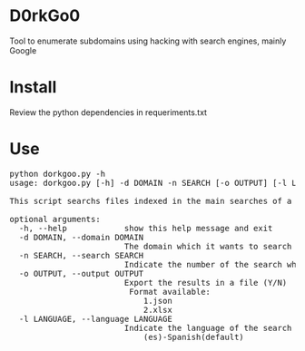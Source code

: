 # D0rkGo0
Tool to enumerate subdomains using hacking with search engines, mainly Google

# Install
Review the python dependencies in requeriments.txt

# Use

<pre>
python dorkgoo.py -h
usage: dorkgoo.py [-h] -d DOMAIN -n SEARCH [-o OUTPUT] [-l LANGUAGE]

This script searchs files indexed in the main searches of a domain to detect a possible leak information

optional arguments:
  -h, --help            show this help message and exit
  -d DOMAIN, --domain DOMAIN
                        The domain which it wants to search
  -n SEARCH, --search SEARCH
                        Indicate the number of the search which you want to do
  -o OUTPUT, --output OUTPUT
                        Export the results in a file (Y/N)
                         Format available:
                        	1.json
                        	2.xlsx
  -l LANGUAGE, --language LANGUAGE
                        Indicate the language of the search
                        	(es)-Spanish(default)
</pre>
